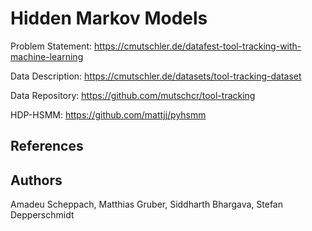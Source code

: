 # Hidden Markov Models


Problem Statement: https://cmutschler.de/datafest-tool-tracking-with-machine-learning

Data Description: https://cmutschler.de/datasets/tool-tracking-dataset

Data Repository: https://github.com/mutschcr/tool-tracking

HDP-HSMM: https://github.com/mattjj/pyhsmm

## References

## Authors

Amadeu Scheppach, Matthias Gruber, Siddharth Bhargava, Stefan Depperschmidt
